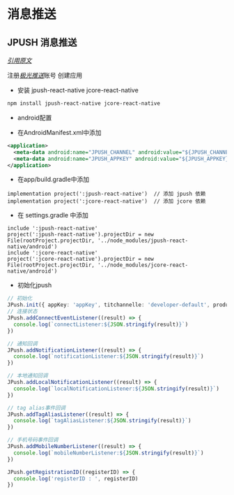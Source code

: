 # 消息推送

## JPUSH 消息推送 

[*引用原文*](https://blog.csdn.net/Bombas/article/details/123654883)

注册[*极光推送*](https://www.jiguang.cn/)账号  创建应用

- 安装 jpush-react-native jcore-react-native

```sh
npm install jpush-react-native jcore-react-native
```

- android配置

- 在AndroidManifest.xml中添加

```xml
<application>
  <meta-data android:name="JPUSH_CHANNEL" android:value="${JPUSH_CHANNEL}" />
  <meta-data android:name="JPUSH_APPKEY" android:value="${JPUSH_APPKEY}" />
</application>
```

- 在app/build.gradle中添加

```text 
implementation project(':jpush-react-native')  // 添加 jpush 依赖
implementation project(':jcore-react-native')  // 添加 jcore 依赖
```

- 在 settings.gradle 中添加

```text
include ':jpush-react-native'
project(':jpush-react-native').projectDir = new File(rootProject.projectDir, '../node_modules/jpush-react-native/android')
include ':jcore-react-native'
project(':jcore-react-native').projectDir = new File(rootProject.projectDir, '../node_modules/jcore-react-native/android')
```

- 初始化jpush

```typescript
// 初始化
JPush.init({ appKey: 'appKey', titchannelle: 'developer-default', production: true })
// 连接状态
JPush.addConnectEventListener((result) => {
  console.log(`connectListener:${JSON.stringify(result)}`)
})

// 通知回调
JPush.addNotificationListener((result) => {
  console.log(`notificationListener:${JSON.stringify(result)}`)
})

// 本地通知回调
JPush.addLocalNotificationListener((result) => {
  console.log(`localNotificationListener:${JSON.stringify(result)}`)
})

// tag alias事件回调
JPush.addTagAliasListener((result) => {
  console.log(`tagAliasListener:${JSON.stringify(result)}`)
})

// 手机号码事件回调
JPush.addMobileNumberListener((result) => {
  console.log(`mobileNumberListener:${JSON.stringify(result)}`)
})

JPush.getRegistrationID((registerID) => {
  console.log('registerID : ', registerID)
})
```